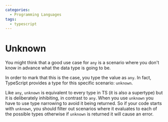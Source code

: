 ```yaml
---
categories:
  - Programming Languages
tags:
  - typescript
---
```


# Unknown

You might think that a good use case for `any` is a scenario where you don't
know in advance what the data type is going to be.

In order to mark that this is the case, you type the value as `any`. In fact,
TypeScript provides a type for this specific scenario: `unknown`.

Like `any`, `unknown` is equivalent to every type in TS (it is also a supertype)
but it is deliberately inhibiting, in contrast to `any`. When you use `unknown`
you have to use type narrowing to avoid it being returned. So if your code
starts with `unknown`, you should filter out scenarios where it evaluates to
each of the possible types otherwise if `unknown` is returned it will cause an
error.
